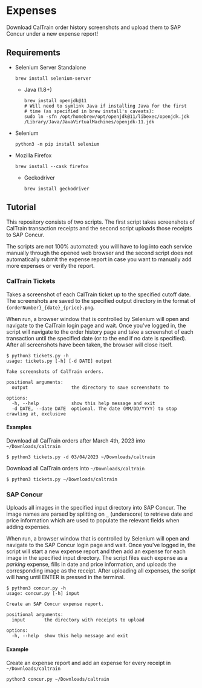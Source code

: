 # Expenses

Download CalTrain order history screenshots and upload them to SAP Concur
under a new expense report!

## Requirements

- Selenium Server Standalone
  ```shell
  brew install selenium-server
  ```
  - Java (1.8+)
    ```shell
    brew install openjdk@11
    # Will need to symlink Java if installing Java for the first 
    # time (as specified in brew install's caveats): 
    sudo ln -sfn /opt/homebrew/opt/openjdk@11/libexec/openjdk.jdk /Library/Java/JavaVirtualMachines/openjdk-11.jdk
    ```
- Selenium
  ```shell
  python3 -m pip install selenium
  ```
- Mozilla Firefox
  ```shell 
  brew install --cask firefox
  ```
  - Geckodriver
    ```shell
    brew install geckodriver
    ```

## Tutorial

This repository consists of two scripts. The first script
takes screenshots of CalTrain transaction receipts and the second script uploads
those receipts to SAP Concur. 

The scripts are not 100% automated: you will have to log into each service 
manually through the opened web browser and the second script does not automatically
submit the expense report in case you want to manually add more expenses or verify 
the report.

### CalTrain Tickets

Takes a screenshot of each CalTrain ticket up to the specified cutoff date. The
screenshots are saved to the specified output directory in the format of 
`{orderNumber}_{date}_{price}.png`.

When run, a browser window that is controlled by Selenium will open and navigate to
the CalTrain login page and wait. Once you've logged in, the script will navigate 
to the order history page and take a screenshot of each transaction until the
specified date (or to the end if no date is specified). After all screenshots 
have been taken, the browser will close itself.

```
$ python3 tickets.py -h
usage: tickets.py [-h] [-d DATE] output

Take screenshots of CalTrain orders.

positional arguments:
  output                the directory to save screenshots to

options:
  -h, --help            show this help message and exit
  -d DATE, --date DATE  optional. The date (MM/DD/YYYY) to stop crawling at, exclusive
```

#### Examples

Download all CalTrain orders after March 4th, 2023 into `~/Downloads/caltrain`
```shell
$ python3 tickets.py -d 03/04/2023 ~/Downloads/caltrain
```

Download all CalTrain orders into `~/Downloads/caltrain`
```shell
$ python3 tickets.py ~/Downloads/caltrain
```

### SAP Concur

Uploads all images in the specified input directory into SAP Concur. The image names are
parsed by splitting on `_` (underscore) to retrieve date and price information which are
used to populate the relevant fields when adding expenses.

When run, a browser window that is controlled by Selenium will open and navigate to
the SAP Concur login page and wait. Once you've logged in, the script will start a new
expense report and then add an expense for each image in the specified input directory.
The script files each expense as a *parking* expense, fills in date and price
information, and uploads the corresponding image as the receipt. After uploading
all expenses, the script will hang until ENTER is pressed in the terminal.

```
$ python3 concur.py -h
usage: concur.py [-h] input

Create an SAP Concur expense report.

positional arguments:
  input       the directory with receipts to upload

options:
  -h, --help  show this help message and exit
```

#### Example

Create an expense report and add an expense for every receipt in `~/Downloads/caltrain`
```shell
python3 concur.py ~/Downloads/caltrain
```
